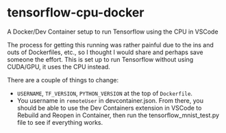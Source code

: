# tensorflow-cpu-docker
A Docker/Dev Container setup to run Tensorflow using the CPU in VSCode

The process for getting this running was rather painful due to the ins and outs of Dockerfiles, etc., so I thought I would share and perhaps save someone the effort.
This is set up to run Tensorflow without using CUDA/GPU, it uses the CPU instead.

There are a couple of things to change:
- `USERNAME`, `TF_VERSION`, `PYTHON_VERSION` at the top of `Dockerfile`.
- You username in `remoteUser` in devcontainer.json.
From there, you should be able to use the Dev Containers extension in VSCode to Rebuild and Reopen in Container, then run the tensorflow_mnist_test.py file to see if everything works.
